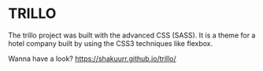 # TRILLO
The trillo project was built with the advanced CSS (SASS). It is a theme for a hotel company built by using the CSS3 techniques like flexbox. 

Wanna have a look? https://shakuurr.github.io/trillo/
